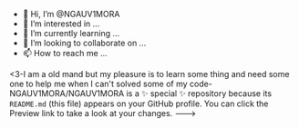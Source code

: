 - 👋 Hi, I’m @NGAUV1MORA
- 👀 I’m interested in ...
- 🌱 I’m currently learning ...
- 💞️ I’m looking to collaborate on ...
- 📫 How to reach me ...

<3-I am a old mand but my pleasure is to learn some thing and need some one to help me when I can't solved some of my code-
NGAUV1MORA/NGAUV1MORA is a ✨ special ✨ repository because its `README.md` (this file) appears on your GitHub profile.
You can click the Preview link to take a look at your changes.
--->
